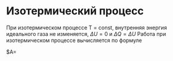 # Изотермический процесс

При изотермическом процессе Т = const, внутренняя энергия идеального
газа не изменяется, $\Delta{U}=0$ и $\Delta{Q}=\Delta{U}$
Работа при изотермическом процессе вычисляется по формуле 

$A=
